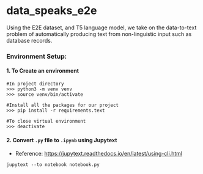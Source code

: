 <!-- #region -->
# data_speaks_e2e
Using the E2E dataset, and T5 language model, we take on the data-to-text problem of automatically producing text from non-linguistic input such as database records.



### Environment Setup:


#### 1. To Create an environment

```
#In project directory
>>> python3 -m venv venv
>>> source venv/bin/activate

#Install all the packages for our project
>>> pip install -r requirements.text

#To close virtual environment
>>> deactivate 
```

#### 2. Convert  `.py` file to `.ipynb` using Jupytext
* Reference: https://jupytext.readthedocs.io/en/latest/using-cli.html

```
jupytext --to notebook notebook.py
```


<!-- #endregion -->
